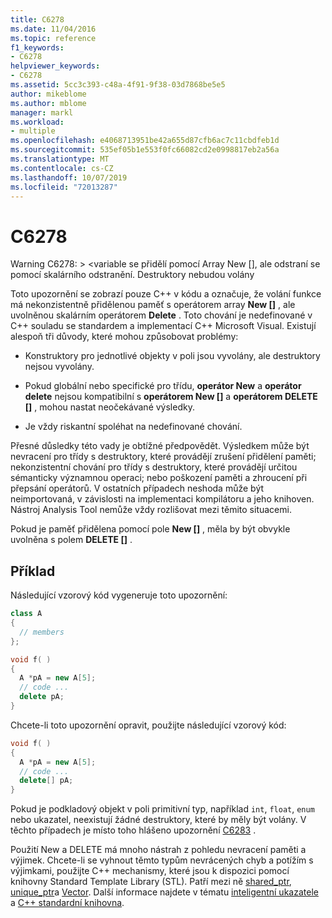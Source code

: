 ```yaml
---
title: C6278
ms.date: 11/04/2016
ms.topic: reference
f1_keywords:
- C6278
helpviewer_keywords:
- C6278
ms.assetid: 5cc3c393-c48a-4f91-9f38-03d7868be5e5
author: mikeblome
ms.author: mblome
manager: markl
ms.workload:
- multiple
ms.openlocfilehash: e4068713951be42a655d87cfb6ac7c11cbdfeb1d
ms.sourcegitcommit: 535ef05b1e553f0fc66082cd2e0998817eb2a56a
ms.translationtype: MT
ms.contentlocale: cs-CZ
ms.lasthandoff: 10/07/2019
ms.locfileid: "72013287"
---
```

# <a name="c6278"></a>C6278
Warning C6278: > \<variable se přidělí pomocí Array New [], ale odstraní se pomocí skalárního odstranění. Destruktory nebudou volány

Toto upozornění se zobrazí pouze C++ v kódu a označuje, že volání funkce má nekonzistentně přidělenou paměť s operátorem array **New []** , ale uvolněnou skalárním operátorem **Delete** . Toto chování je nedefinované v C++ souladu se standardem a implementací C++ Microsoft Visual. Existují alespoň tři důvody, které mohou způsobovat problémy:

- Konstruktory pro jednotlivé objekty v poli jsou vyvolány, ale destruktory nejsou vyvolány.

- Pokud globální nebo specifické pro třídu, **operátor New** a **operátor delete** nejsou kompatibilní s **operátorem New []** a **operátorem DELETE []** , mohou nastat neočekávané výsledky.

- Je vždy riskantní spoléhat na nedefinované chování.

Přesné důsledky této vady je obtížné předpovědět. Výsledkem může být nevracení pro třídy s destruktory, které provádějí zrušení přidělení paměti; nekonzistentní chování pro třídy s destruktory, které provádějí určitou sémanticky významnou operaci; nebo poškození paměti a zhroucení při přepsání operátorů. V ostatních případech neshoda může být neimportovaná, v závislosti na implementaci kompilátoru a jeho knihoven. Nástroj Analysis Tool nemůže vždy rozlišovat mezi těmito situacemi.

Pokud je paměť přidělena pomocí pole **New []** , měla by být obvykle uvolněna s polem **DELETE []** .

## <a name="example"></a>Příklad

Následující vzorový kód vygeneruje toto upozornění:

```cpp
class A
{
  // members
};

void f( )
{
  A *pA = new A[5];
  // code ...
  delete pA;
}
```

Chcete-li toto upozornění opravit, použijte následující vzorový kód:

```cpp
void f( )
{
  A *pA = new A[5];
  // code ...
  delete[] pA;
}
```

Pokud je podkladový objekt v poli primitivní typ, například `int`, `float`, `enum` nebo ukazatel, neexistují žádné destruktory, které by měly být volány. V těchto případech je místo toho hlášeno upozornění [C6283](../code-quality/c6283.md) .

Použití New a DELETE má mnoho nástrah z pohledu nevracení paměti a výjimek. Chcete-li se vyhnout těmto typům nevrácených chyb a potížím s výjimkami, použijte C++ mechanismy, které jsou k dispozici pomocí knihovny Standard Template Library (STL). Patří mezi ně [shared_ptr](/cpp/standard-library/shared-ptr-class), [unique_ptr](/cpp/standard-library/unique-ptr-class)a [Vector](/cpp/standard-library/vector). Další informace najdete v tématu [inteligentní ukazatele](/cpp/cpp/smart-pointers-modern-cpp) a [ C++ standardní knihovna](/cpp/standard-library/cpp-standard-library-reference).